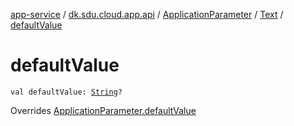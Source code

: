 [app-service](../../../index.md) / [dk.sdu.cloud.app.api](../../index.md) / [ApplicationParameter](../index.md) / [Text](index.md) / [defaultValue](./default-value.md)

# defaultValue

`val defaultValue: `[`String`](https://kotlinlang.org/api/latest/jvm/stdlib/kotlin/-string/index.html)`?`

Overrides [ApplicationParameter.defaultValue](../default-value.md)

